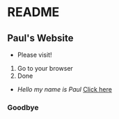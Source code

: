 # README 
## Paul's Website 
* Please visit! 
1. Go to your browser 
2. Done 
* _Hello my name is Paul_
[Click here](www.google.com) 
### Goodbye  
